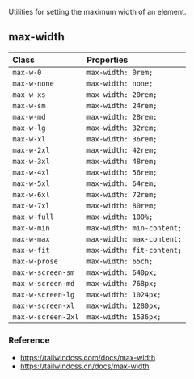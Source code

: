 Utilities for setting the maximum width of an element.

## max-width

| Class              | Properties                |
|:-------------------|:--------------------------|
| `max-w-0`          | `max-width: 0rem;`        |
| `max-w-none`       | `max-width: none;`        |
| `max-w-xs`         | `max-width: 20rem;`       |
| `max-w-sm`         | `max-width: 24rem;`       |
| `max-w-md`         | `max-width: 28rem;`       |
| `max-w-lg`         | `max-width: 32rem;`       |
| `max-w-xl`         | `max-width: 36rem;`       |
| `max-w-2xl`        | `max-width: 42rem;`       |
| `max-w-3xl`        | `max-width: 48rem;`       |
| `max-w-4xl`        | `max-width: 56rem;`       |
| `max-w-5xl`        | `max-width: 64rem;`       |
| `max-w-6xl`        | `max-width: 72rem;`       |
| `max-w-7xl`        | `max-width: 80rem;`       |
| `max-w-full`       | `max-width: 100%;`        |
| `max-w-min`        | `max-width: min-content;` |
| `max-w-max`        | `max-width: max-content;` |
| `max-w-fit`        | `max-width: fit-content;` |
| `max-w-prose`      | `max-width: 65ch;`        |
| `max-w-screen-sm`  | `max-width: 640px;`       |
| `max-w-screen-md`  | `max-width: 768px;`       |
| `max-w-screen-lg`  | `max-width: 1024px;`      |
| `max-w-screen-xl`  | `max-width: 1280px;`      |
| `max-w-screen-2xl` | `max-width: 1536px;`      |

### Reference

- https://tailwindcss.com/docs/max-width
- https://tailwindcss.cn/docs/max-width